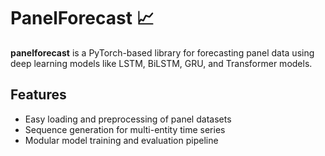 # PanelForecast 📈

**panelforecast** is a PyTorch-based library for forecasting panel data using deep learning models like LSTM, BiLSTM, GRU, and Transformer models.

## Features

- Easy loading and preprocessing of panel datasets
- Sequence generation for multi-entity time series
- Modular model training and evaluation pipeline
